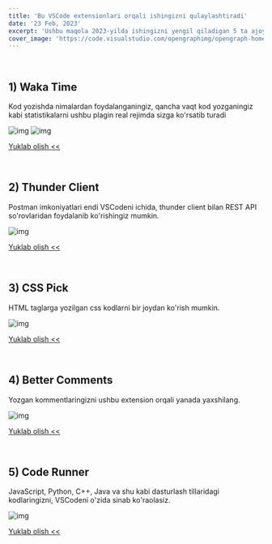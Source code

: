 ```yaml
---
title: 'Bu VSCode extensionlari orqali ishingizni qulaylashtiradi'
date: '23 Feb, 2023'
excerpt: 'Ushbu maqola 2023-yilda ishingizni yengil qiladigan 5 ta ajoyib vscode plaginlarini jamladik. Qani ketdik...'
cover_image: 'https://code.visualstudio.com/opengraphimg/opengraph-home.png'
---
```


&nbsp;

## 1) Waka Time

Kod yozishda nimalardan foydalanganingiz, qancha vaqt kod yozganingiz kabi statistikalarni ushbu plagin real rejimda sizga ko'rsatib turadi

![img](https://miro.medium.com/v2/resize:fit:720/format:webp/1*2Vm1Ja1_oQbDXkgopIbcsw.png)
![img](https://wakatime.com/static/img/ScreenShots/Screen-Shot-2016-03-21.png)

[Yuklab olish <<](https://wakatime.com/vs-code)

&nbsp;

## 2) Thunder Client

Postman imkoniyatlari endi VSCodeni ichida, thunder client bilan REST API so'rovlaridan foydalanib ko'rishingiz mumkin.

![img](https://miro.medium.com/v2/resize:fit:720/1*sksoshEPV7RY6c0FiHKzCw.gif)

[Yuklab olish <<](https://marketplace.visualstudio.com/items?itemName=rangav.vscode-thunder-client)

&nbsp;

## 3) CSS Pick

HTML taglarga yozilgan css kodlarni bir joydan ko'rish mumkin.

![img](https://miro.medium.com/v2/resize:fit:640/1*JHJxrnRar_7mSXYk4zW3uQ.gif)

[Yuklab olish <<](https://marketplace.visualstudio.com/items?itemName=pranaygp.vscode-css-peek)

&nbsp;

## 4) Better Comments

Yozgan kommentlaringizni ushbu extension orqali
yanada yaxshilang.

![img](https://i.stack.imgur.com/MFQJN.png)

[Yuklab olish <<](https://marketplace.visualstudio.com/items?itemName=aaron-bond.better-comments)

&nbsp;

## 5) Code Runner

JavaScript, Python, C++, Java va shu kabi dasturlash tillaridagi kodlaringizni, VSCodeni o'zida sinab ko'raolasiz.

![img](https://raw.githubusercontent.com/formulahendry/vscode-code-runner/master/images/usage.gif)

[Yuklab olish <<](https://marketplace.visualstudio.com/items?itemName=formulahendry.code-runner)

&nbsp;